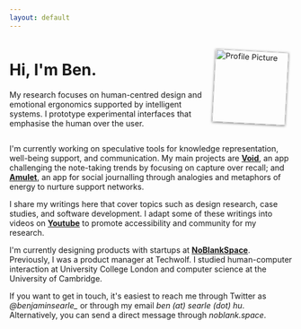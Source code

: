 ```yaml
---
layout: default
---
```


<div style="display: flex; align-items: center; justify-content: space-around;">
  <div style="flex: 1; padding-right: 20px;">
    <h1>Hi, I'm Ben.</h1>
    <p>My research focuses on human-centred design and emotional ergonomics supported by intelligent systems. I prototype experimental interfaces that emphasise the human over the user.</p>
  </div>
  <div style="width: 140px;"> <!-- Adjust width as needed -->
   <!--change to assets/pfp.png when working locally smh-->
    <img src="/assets/pfp.png" alt="Profile Picture" style="width: 130px; transform: rotate(3deg); box-shadow: 0px 1px 4px rgba(0,0,0,0.5);">
  </div>
</div>

I'm currently working on speculative tools for knowledge representation, well-being support, and communication. My main projects are [**Void**](/projects), an app challenging the note-taking trends by focusing on capture over recall; and [**Amulet**](/amulet), an app for social journalling through analogies and metaphors of energy to nurture support networks. 

I share my writings here that cover topics such as design research, case studies, and software development. I adapt some of these writings into videos on [**Youtube**](https://www.youtube.com/@Benjibo) to promote accessibility and community for my research.

I'm currently designing products with startups at [**NoBlankSpace**](https://noblank.space). Previously, I was a product manager at Techwolf. I studied human-computer interaction at University College London and computer science at the University of Cambridge.

If you want to get in touch, it's easiest to reach me through Twitter as *@benjaminsearle_* or through my email *ben (at) searle (dot) hu*. Alternatively, you can send a direct message through *noblank.space*.